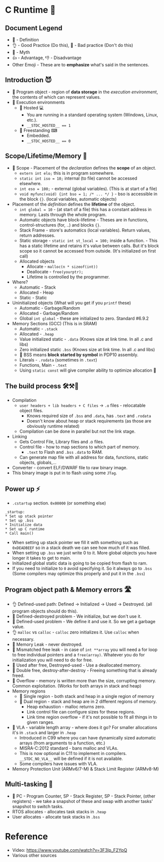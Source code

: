 # C Runtime 🌊

## Document Legend
* 🔵 - Definition
* 👌 - Good Practice (Do this), 🔴 - Bad practice (Don't do this)
* 👻 - Myth
* 👍 - Advantage, 👎 - Disadvantage
* Other Emoji - These are to **emphasize** what's said in the sentences.

## Introduction 😈
* 🔵 Program object - region of **data storage** in the *execution environment*,
  the contents of which can represent values.
* 🔵 Execution environments
  * 🔵 Hosted 💻
    * You are running in a standard operating system (Windows, Linux, etc.).
    * `__STDC_HOSTED__ == 1`
  * 🔵 Freestanding ⌨
    * Embedded.
    * `__STDC_HOSTED__ == 0`

## Scope/Lifetime/Memory 🧠
* 🔵 Scope - Placement of the *declaration* defines the **scope** of an object.
  * `extern int elo;` this is in program somewhere.
  * `static int iso = 10;` internal (to file) cannot be accessed elsewhere.
  * `int eso = 100;` - external (global variables). (This is at start of a file)
  * `void myfunc(void) {int bso = 1; /* ... */ }` - bso is accessible in the block `{}`. (local variables, automatic objects)
* Placement of the *definition* defines the **lifetime** of the object.
  * `int global = 10` - (at start of a file) this has a constant address in memory. Lasts through the whole program.
  * Automatic objects have block-lifetime - Theses are in functions, control-structures (for, ..) and blocks `{}`.
  * Stack Frame - store's automatics (local variables). Return values, return addresses.
  * Static storage - `static int st_local = 100;` inside a function. - This has a static lifetime and retains it's value between calls. But it's block scope so it cannot be accessed from outside. (It's initialized on first call)
  * Allocated objects
    * Allocate - `malloc(n * sizeof(int))`
    * Deallocate - `free(yourptr);`
    * Lifetime is controlled by the programmer.
* Where?
  * Automatic - Stack
  * Allocated - Heap
  * Static - Static
* Uninitialized objects (What will you get if you `printf` these)
  * Automatic - Garbage/Random
  * Allocated - Garbage/Random
  * Global `int global` - these are initialized to zero. Standard #6.9.2
* Memory Sections (GCC) (This is in SRAM)
  * Automatic - `.stack`
  * Allocated - `.heap`
  * Value initialized static - `.data` (Knows size at link time. In all .c and libs)
  * Zero initialized static `.bss` (Knows size at link time. In all .c and libs)
  * 🔵 BSS means **block started by symbol** in PDP10 assembly.
  * Literals - `.rodata` (sometimes in `.text`)
  * Functions, Main - `.text`
  * Using `static const` will give compiler ability to optimize allocation 🤔

## The build process 🛠⚒🔨
* Compilation
  * `user headers + lib headers + C files` -> `.o` files - relocatable object files.
    * Knows required size of `.bss` and `.data`, has `.text` and `.rodata`
    * Doesn't know about heap or stack requirements (as those are obviously runtime related)
  * Compilation can be done in parallel but not the link stage.
* Linking
  * Gets Control File, Library files and .o files.
  * Control file - how to map sections to which part of memory.
    * `.text` to Flash and `.bss` `.data` to RAM.
  * Can generate map file with all address for data, functions, static objects, globals,...
* Converter - convert ELF/DWARF file to raw binary image.
* This binary image is put in to flash using some `JTag`.

## Power up ⚡
* `.cstartup` section. `0x00000` (or something else)
```
_startup:
* Set up stack pointer
* Set up .bss
* Initialize data
* Set up C runtime
* Call main()
```
* When setting up stack pointer we fill it with something such as `0xDEADBEEF` so in a stack death we can see how much of it was filled.
* When setting up `.bss` we just write 0 to it. More global objects you have longer it takes to get to main.
* Initialized global static data is going to be copied from flash to ram.
* If you need to initialize to `0` avoid specifying it. So it always go to `.bss` (Some compilers may optimize this properly and put it in the `.bss`)

## Program object path & Memory errors 🛣
* 👌 Defined-used path: Defined -> Initialized -> Used -> Destroyed. (all program objects should do this).
* 🔴 Defined-destroyed problem - We initialize, but we don't use it.
* 🔴 Defined-used problem - We define it and use it. So we get a garbage value.
* 👌 `malloc` vs `calloc` - `calloc` zero initializes it. Use `calloc` when necessary.
* 🔴 Memory Leak - never destroyed.
* 🔴 Mismatched free leak - in case of `int **array` you will need a for loop to free individual pointers and a `free(array)`. Whatever you do for initialization you will need to do for free.
* 🔴 Used after free, Destroyed-used - Use a deallocated memory.
* 🔴 Double free, destroy-after-destroy - Freeing something that is already freed.
* 🔴 Overflow - memory is written more than the size, corrupting memory. Common exploitation. (Works for both arrays in stack and heap)
* Memory regions
	* 🔵 Single region - both stack and heap in a single region of memory
	* 🔵 Dual region - stack and heap are in 2 different regions of memory.
		* Heap exhaustion - malloc returns zero.
		* Link control file can configure sizes for these regions.
		* Link time region overflow - if it's not possible to fit all things in to given ranges.
* 🔵 VLA - variable length array - where does it go? For smaller allocations it's in `.stack` and larger in `.heap`
	* Introduced in C99 where you can have dynamically sized automatic arrays (from arguments to a function, etc.)
	* MISRA-C:2012 standard - bans malloc and VLAs.
	* This is now optional in C11 to implement in compilers. `__STDC_NO_VLA__` will be defined if it is not available.
	* Some compilers have issues with VLA.
* Memory Protection Unit (ARMv6/7-M) & Stack Limit Register (ARMv8-M)


## Multi-tasking 💭
* 🔵 PC - Program Counter, SP - Stack Register, SP - Stack Pointer, (other registers) - we take a snapshot of these and swap with another tasks' snapshot to switch tasks.
* RTOS allocates - allocates task stacks in `.heap`
* User allocates - allocate task stacks in `.bss`

# Reference
* Video: https://www.youtube.com/watch?v=3F3lp_F2YpQ
* Various other sources
